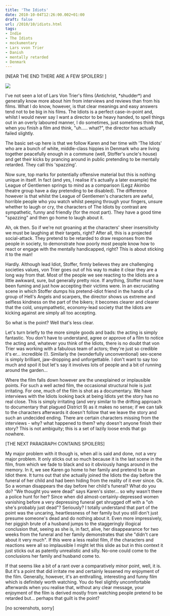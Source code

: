 ```yaml
---
title: 'The Idiots'
date: 2010-10-04T12:26:00.002+01:00
draft: false
url: /2010/10/idiots.html
tags: 
- Indie
- The Idiots
- mockumentary
- Lars vvon Trier
- Danish
- mentally retarded
- Denmark
---
```


\[NEAR THE END THERE ARE A FEW SPOILERS! \]  
  

[![](https://blogger.googleusercontent.com/img/b/R29vZ2xl/AVvXsEjdvL-nD4Y0uEuz58dlXuCnjhEm60aKNbGVOJ9U_QCgyESEdrfWueXbxljYgPJ5v0j_t1wfEPfItMLfi8IvzoBt9hmh0bXP-mg5E6oRt5tMK-r1TyxHl_EngpNJ6JYLvmzAPRHVOg5zhzg/s800/idioten.jpg)](http://picasaweb.google.com/lh/photo/0ZhcBwOwh3IcU9RdYkomU-54nN1RycrV_oQh2IHYfkI?feat=embedwebsite)  

  
I've not seen a lot of Lars Von Trier's films (Antichrist, \*shudder\*) and generally know more about him from interviews and reviews than from his films. What I do know, however, is that clear meanings and easy answers tend not to be big in his films. The Idiots is a perfect case-in-point and, whilst I would never say I want a director to be heavy handed, to spell things out in an overly laboured manner, I do sometimes, just sometimes think that, when you finish a film and think, "uh..... what?", the director has actually failed slightly.  
  
The basic set-up here is that we follow Karen and her time with 'The Idiots' who are a bunch of white, middle-class hippies in Denmark who are living together peacefully enough in a commune (well, Stoffer's uncle's house) and get their kicks by prancing around in public pretending to be mentally retarded. They call this 'spazzing'.  
  
Now sure, top marks for potentially offensive material but this is nothing unique in itself. In fact (and yes, I realise it's actually a later example) the League of Gentlemen springs to mind as a comparison (Legz Akimbo theatre group have a day pretending to be disabled). The difference however is that whilst the League of Gentlemen's characters are awful, horrible people who you watch whilst peeping through your fingers, unsure whether to laugh or cry, the characters of The Idiots by contrast are sympathetic, funny and friendly (for the most part). They have a good time "spazzing" and then go home to laugh about it.  
  
Ah, ok then. So if we're not groaning at the characters' sheer insensitivity we must be laughing at their targets, right? After all, this is a projected social-attack. They pretend to be retarded to draw responses from the people in society, to demonstrate how poorly most people know how to react or engage with the mentally handicapped, right? This is about sticking it to the man!  
  
Hardly. Although lead Idiot, Stoffer, firmly believes they are challenging societies values, von Trier goes out of his way to make it clear they are a long way from that. Most of the people we see reacting to the Idiots are a little awkward, sure, but generally pretty nice. If anything, Stoffer must have been fuming and just how accepting their victims were. In an excruciating scene in which Stoffer dumps his pretend-idiot friend in the hands of a group of Hell's Angels and scarpers, the director shows us extreme and selfless kindness on the part of the bikers; it becomes clearer and clearer that the cold, unsympathetic, economy-lead society that the Idiots are kicking against are simply all too accepting.  
  
So what is the point? Well that's less clear.  
  
Let's turn briefly to the more simple goods and bads: the acting is simply fantastic. You don't have to understand, agree or approve of a film to notice the acting and, whatever you think of the Idiots, there is no doubt that von Trier was working with a fabulous team of actors; they're just so credible it's er... incredible (!). Similarly the (wonderfully unconventional) sex-scene is simply brilliant, jaw-dropping and unforgettable. I don't want to say too much and spoil it but let's say it involves lots of people and a bit of running around the garden...  
  
Where the film falls down however are the unexplained or implausible points. For such a well acted film, the occasional structural hole is just irritating. For one, much of the film is shot as a documentary. We have interviews with the Idiots looking back at being Idiots yet the story has no real close. This is simply irritating (and very similar to the drifting approach to documentary that plagued District 9) as it makes no sense; if we can talk to the characters afterwards it doesn't follow that we leave the story and such an undecided ending. There are certain characters missing from the interviews - why? what happened to them? why doesn't anyone finish their story? This is not ambiguity; this is a set of lazily loose ends that go nowhere.  
  
\[THE NEXT PARAGRAPH CONTAINS SPOILERS\]  
  
My major problem with it though is, when all is said and done, not a very major problem. It only sticks out so much because it is the last scene in the film, from which we fade to black and so it obviously hangs around in the memory. In it, we see Karen go home to her family and pretend to be an Idiot there. It turns out that she actually joined the Idiots the day before the funeral of her child and had been hiding from the reality of it ever since. Ok. So a woman disappears the day before her child's funeral? What do you do? "We thought you were dead" says Karen's sister... so why wasn't there a police hunt for her? Since when did almost-certainly-depressed women vanishing before a very depressing funeral get shrugged off with a "oh she's probably just dead"? Seriously? I totally understand that part of the point was the uncaring, heartlessness of her family but you still don't just presume someone's dead and do nothing about it. Even more impressively, her piggish brute of a husband jumps to the staggeringly illogical conclusion that, seeing as she is, in fact, alive, her disappearance for two weeks from the funeral and her family demonstrates that she "didn't care about it very much". If this were a less realist film, if the characters and reactions were all so implausible I might let this slide as but in this context it just sticks out as patently unrealistic and silly. No-one could come to the conclusions her family and husband come to.  
  
If that seems like a bit of a rant over a comparatively minor point, well, it is. But it's a point that did irritate me and certainly lessened my enjoyment of the film. Generally, however, it's an enthralling, interesting and funny film which is definitely worth watching. You do feel slightly uncomfortable afterwards when you realise that, without any clear message, your enjoyment of the film is derived mostly from watching people pretend to be retarded but... perhaps that guilt is the point?  
  
\[no screenshots, sorry\]